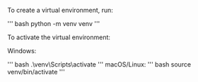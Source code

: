 To create a virtual environment, run:

''' bash
python -m venv venv
'''


To activate the virtual environment:


Windows:

''' bash
.\venv\Scripts\activate
'''
macOS/Linux:
''' bash
source venv/bin/activate
'''
